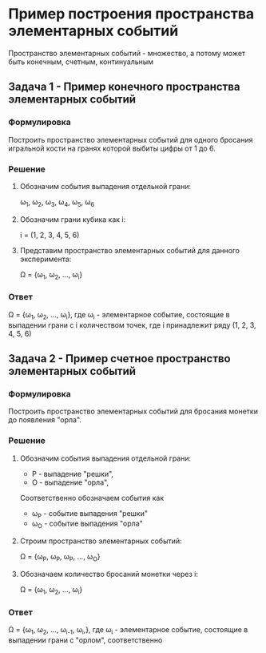 # Пример построения пространства элементарных событий

Пространство элементарных событий - множество, а потому может быть конечным, счетным, континуальным

## Задача 1 - Пример конечного пространства элементарных событий

### Формулировка
Построить пространство элементарных событий для одного бросания игральной кости на гранях которой выбиты цифры от 1 до 6.

### Решение
1. Обозначим события выпадения отдельной грани:

   ω<sub>1</sub>, ω<sub>2</sub>, ω<sub>3</sub>, ω<sub>4</sub>, ω<sub>5</sub>, ω<sub>6</sub>

2. Обозначим грани кубика как i:
    
    i = (1, 2, 3, 4, 5, 6)

3. Представим пространство элементарных событий для данного эксперимента:

   Ω = {ω<sub>1</sub>, ω<sub>2</sub>, ...,  ω<sub>i</sub>}

### Ответ

Ω = {ω<sub>1</sub>, ω<sub>2</sub>, ...,  ω<sub>i</sub>}, где ω<sub>i</sub> - элементарное событие, состоящие в выпадении грани с i количеством точек, где i принадлежит ряду (1, 2, 3, 4, 5, 6)

## Задача 2 - Пример счетное пространство элементарных событий

### Формулировка
Построить пространство элементарных событий для бросания монетки до появления "орла".

### Решение
1. Обозначим события выпадения отдельной грани:

   - Р - выпадение "решки",
   - О - выпадение "орла",

   Соответственно обозначаем события как
   - ω<sub>Р</sub> - событие выпадения "решки"
   - ω<sub>О</sub> - событие выпадения "орла"
   

2. Строим пространство элементарных событий:

   Ω = {ω<sub>Р</sub>, ω<sub>Р</sub>, ω<sub>Р</sub>, ...,  ω<sub>О</sub>}

3. Обозначаем количество бросаний монетки через i:

   Ω = {ω<sub>1</sub>, ω<sub>2</sub>, ...,  ω<sub>i</sub>}

### Ответ

Ω = {ω<sub>1</sub>, ω<sub>2</sub>, ...,  ω<sub>i-1</sub>, ω<sub>i</sub>,}, где ω<sub>i</sub> - элементарное событие, состоящие в выпадении грани с "орлом", соответственно

      
    
